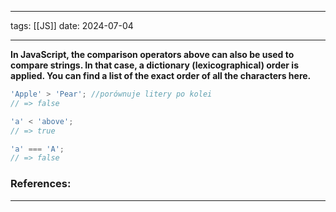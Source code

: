 
--- 
tags: [[JS]]
date: 2024-07-04

---

**In JavaScript, the comparison operators above can also be used to compare strings. In that case, a dictionary (lexicographical) order is applied. You can find a list of the exact order of all the characters here.**

```js
'Apple' > 'Pear'; //porównuje litery po kolei
// => false

'a' < 'above';
// => true

'a' === 'A';
// => false

```

### References:


---



